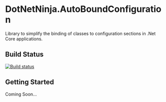 # DotNetNinja.AutoBoundConfiguration

Library to simplify the binding of classes to configuration sections in .Net Core applications.

## Build Status

[![Build status](https://dev.azure.com/chaosmonkey/DotNetNinja.AutoBoundConfiguration/_apis/build/status/DotNetNinja.AutoBoundConfiguration-ASP.NET%20Core-CI)](https://dev.azure.com/chaosmonkey/DotNetNinja.AutoBoundConfiguration/_build/latest?definitionId=25)

## Getting Started

Coming Soon...
